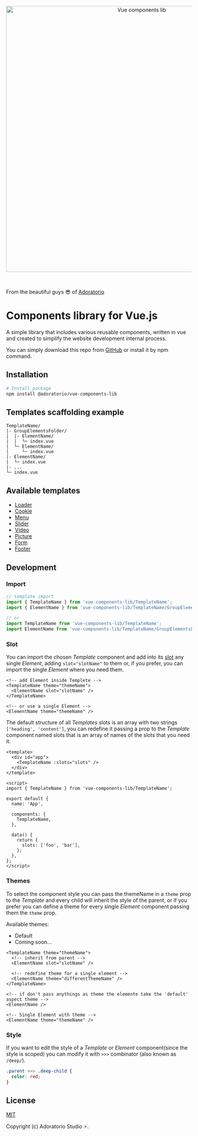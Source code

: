 <p align="center">
  <img width="720" src="https://raw.githubusercontent.com/Adoratorio/vue-components-lib/master/cover.jpg" alt="Vue components lib">
</p>

<br>

From the beautiful guys 😎 of [Adoratorio](https://adoratorio.studio/)
# Components library for Vue.js
A simple library that includes various reusable components, written in vue and created to simplify the website development internal process.

You can simply download this repo from [GitHub](https://github.com/Adoratorio/vue-components-lib/archive/master.zip) or install it by npm command.

## Installation
``` sh
# Install package
npm install @adoratorio/vue-components-lib
```

## Templates scaffolding example
```
TemplateName/
|- GroupElementsFolder/
|  |- ElementName/
|  |  └─ index.vue
|  └─ ElementName/
|     └─ index.vue
|- ElementName/
|  └─ index.vue
|- ...
└─ index.vue
```

## Available templates
+ [Loader](https://github.com/Adoratorio/vue-components-lib/tree/master/Loader)
+ [Cookie](https://github.com/Adoratorio/vue-components-lib/tree/master/Cookie)
+ [Menu](https://github.com/Adoratorio/vue-components-lib/tree/master/Menu)
+ [Slider](https://github.com/Adoratorio/vue-components-lib/tree/master/Slider)
+ [Video](https://github.com/Adoratorio/vue-components-lib/tree/master/Video)
+ [Picture](https://github.com/Adoratorio/vue-components-lib/tree/master/Picture)
+ [Form](https://github.com/Adoratorio/vue-components-lib/tree/master/Form)
+ [Footer](https://github.com/Adoratorio/vue-components-lib/tree/master/Footer)

## Development
### Import
``` js
// template import
import { TemplateName } from 'vue-components-lib/TemplateName';
import { ElementName } from 'vue-components-lib/TemplateName/GroupElementsFolder/ElementName';

// or
import TemplateName from 'vue-components-lib/TemplateName';
import ElementName from 'vue-components-lib/TemplateName/GroupElementsFolder/ElementName';
```

### Slot
You can import the chosen *Template* component and add into its [slot](https://vuejs.org/v2/guide/components-slots.html) any single *Element*, adding `slot="slotName"` to them or, if you prefer, you can import the single *Element* where you need them.
``` Vue
<!-- add Element inside Templete -->
<TemplateName theme="themeName">
  <ElementName slot="slotName" />
</TemplateName>

<!-- or use a single Element -->
<ElementName theme="themeName" />
```
The default structure of all *Templates* slots is an array with two strings `['heading', 'content']`, you can redefine it passing a prop to the *Template* component named slots that is an array of names of the slots that you need it.
``` Vue
<template>
  <div id="app">
    <TemplateName :slots="slots" />
  </div>
</template>

<script>
import { TemplateName } from 'vue-components-lib/TemplateName';

export default {
  name: 'App',

  components: {
    TemplateName,
  },

  data() {
    return {
      slots: ['foo', 'bar'],
    };
  },
};
</script>
```

### Themes
To select the component style you can pass the themeName in a `theme` prop to the *Template* and every child will inherit the style of the parent, or if you prefer you can define a theme for every single *Element* component passing them the `theme` prop.

Available themes:
+ Default
+ Coming soon...

``` Vue
<TemplateName theme="themeName">
  <!-- inherit from parent -->
  <ElementName slot="slotName" />

  <!-- redefine theme for a single element -->
  <ElementName theme="differentThemeName" />
</TemplateName>

<!-- if don't pass anythings as theme the elemente take the 'default' aspect theme -->
<ElementName />

<!-- Single Element with theme -->
<ElementName theme="themeName" />
```

### Style
If you want to edit the style of a *Template* or *Element* component(since the style is scoped) you can modify it with `>>>` combinator (also known as `/deep/`).
``` SCSS
.parent >>> .deep-child {
  color: red;
}
```

## License
[MIT](https://raw.githubusercontent.com/Adoratorio/vue-components-lib/master/LICENSE)

Copyright (c) Adoratorio Studio ⚡️.
